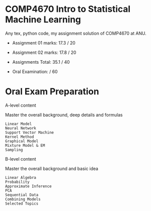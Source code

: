 COMP4670 Intro to Statistical Machine Learning
====================

Any tex, python code, my assignment solution of COMP4670 at ANU.

- Assignment 01 marks: 17.3 / 20

- Assignment 02 marks: 17.8 / 20

- Assignments Total: 35.1 / 40

- Oral Examination:   / 60


Oral Exam Preparation
====================
A-level content 

Master the overall background, deep details and formulas
	
	Linear Model
	Neural Network
	Support Vector Machine
	Kernel Method
	Graphical Model
	Mixture Model & EM
	Sampling
	
	
B-level content

Master the overall background and basic idea

	Linear Algebra
	Probability
	Approximate Inference
	PCA
	Sequential Data
	Combining Models
	Selected Topics
	